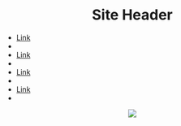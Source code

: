 <html>
<head>
	<link href="https://fonts.googleapis.com/css?family=Open+Sans" rel="stylesheet" type="text/css">
	<link rel="stylesheet" href="files/css/main.css">
	<link rel="stylesheet" href="files/css/animate.min.css">
	<script src="files/js/jquery-2.1.4.min.js"></script>
	<script src="files/js/main.js"></script>
	<title></title>
</head>
<body>
    <div id="left"></div>
    <div id="right"></div>
    <div id="right_img"></div>
    <center><h1>Site Header</h1></center>
    <nav id="sidenav">
    	<ul>
        <li><a href="#">Link</a></li>
        <li class="slant"></li>
        <li><a href="#">Link</a></li>
        <li class="slant"></li>
        <li><a href="#">Link</a></li>
        <li class="slant"></li>
        <li><a href="#">Link</a></li>
        <li class="slant"></li>
      </ul>
    </nav>
    <center>
    	<div>
    		<img src="files/images/key.png" class="floating" id="open_button">
    	</div>
    </center>
</body>
</html>
